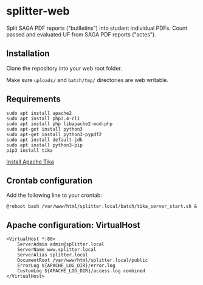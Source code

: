 # splitter-web
Split SAGA PDF reports ("butlletins") into student individual PDFs. Count passed and evaluated UF from SAGA PDF reports ("actes").

## Installation
Clone the repository into your web root folder.

Make sure `uploads/` and `batch/tmp/` directories are web writable.

## Requirements
```
sudo apt install apache2
sudo apt install php7.4-cli
sudo apt install php libapache2-mod-php
sudo apt-get install python3	
sudo apt-get install python3-pypdf2
sudo apt install default-jdk
sudo apt install python3-pip
pip3 install tika
```
[Install Apache Tika](https://thecustomizewindows.com/2018/06/how-to-install-apache-tika-on-ubuntu/)

## Crontab configuration
Add the following line to your crontab:
```
@reboot bash /var/www/html/splitter.local/batch/tika_server_start.sh &
```

## Apache configuration: VirtualHost
```
<VirtualHost *:80>
	ServerAdmin admin@splitter.local
	ServerName www.splitter.local
	ServerAlias splitter.local
	DocumentRoot /var/www/html/splitter.local/public
	ErrorLog ${APACHE_LOG_DIR}/error.log
	CustomLog ${APACHE_LOG_DIR}/access.log combined
</VirtualHost>
```

